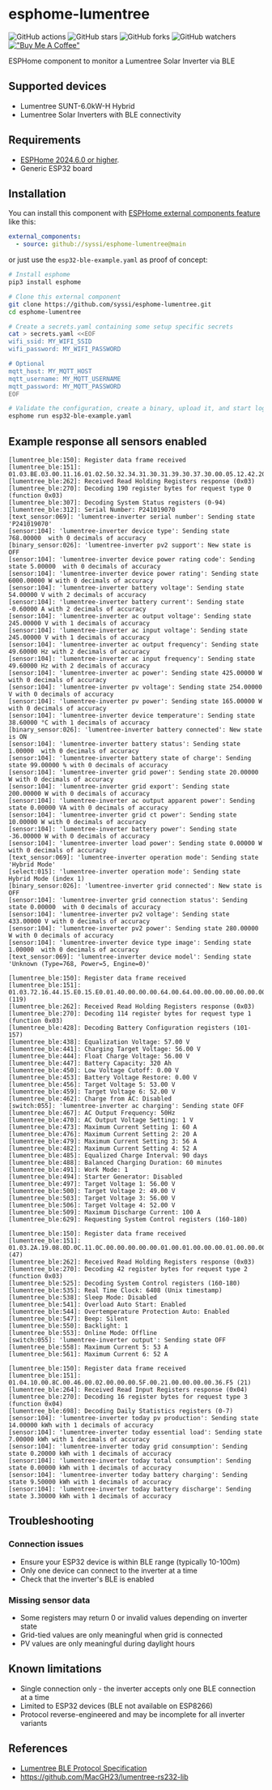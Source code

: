 # esphome-lumentree

![GitHub actions](https://github.com/syssi/esphome-lumentree/actions/workflows/ci.yaml/badge.svg)
![GitHub stars](https://img.shields.io/github/stars/syssi/esphome-lumentree)
![GitHub forks](https://img.shields.io/github/forks/syssi/esphome-lumentree)
![GitHub watchers](https://img.shields.io/github/watchers/syssi/esphome-lumentree)
[!["Buy Me A Coffee"](https://img.shields.io/badge/buy%20me%20a%20coffee-donate-yellow.svg)](https://www.buymeacoffee.com/syssi)

ESPHome component to monitor a Lumentree Solar Inverter via BLE

## Supported devices

* Lumentree SUNT-6.0kW-H Hybrid
* Lumentree Solar Inverters with BLE connectivity

## Requirements

* [ESPHome 2024.6.0 or higher](https://github.com/esphome/esphome/releases).
* Generic ESP32 board

## Installation

You can install this component with [ESPHome external components feature](https://esphome.io/components/external_components.html) like this:
```yaml
external_components:
  - source: github://syssi/esphome-lumentree@main
```

or just use the `esp32-ble-example.yaml` as proof of concept:

```bash
# Install esphome
pip3 install esphome

# Clone this external component
git clone https://github.com/syssi/esphome-lumentree.git
cd esphome-lumentree

# Create a secrets.yaml containing some setup specific secrets
cat > secrets.yaml <<EOF
wifi_ssid: MY_WIFI_SSID
wifi_password: MY_WIFI_PASSWORD

# Optional
mqtt_host: MY_MQTT_HOST
mqtt_username: MY_MQTT_USERNAME
mqtt_password: MY_MQTT_PASSWORD
EOF

# Validate the configuration, create a binary, upload it, and start logs
esphome run esp32-ble-example.yaml

```

## Example response all sensors enabled

```
[lumentree_ble:150]: Register data frame received
[lumentree_ble:151]:   01.03.BE.03.00.11.16.01.02.50.32.34.31.30.31.39.30.37.30.00.05.12.42.20.11.15.18.FF.C4.09.92.00.00.09.92.13.60.13.60.01.A9.00.00.00.FE.00.3C.00.A5.00.00.05.6A.06.40.00.00.55.AA.00.00.00.00.00.00.00.00.00.00.00.8C.00.02.00.00.00.00.00.01.00.00.00.00.00.00.00.5F.00.21.00.00.00.00.00.00.00.00.00.46.00.00.00.00.00.63.00.01.00.00.00.14.00.C8.00.00.00.00.00.F0.00.00.00.0A.00.01.FF.DC.00.A3.01.AF.00.49.00.00.00.00.00.00.00.01.00.00.00.00.00.00.01.B1.00.3C.01.18.00.00.00.00.00.00.0
[lumentree_ble:262]: Received Read Holding Registers response (0x03)
[lumentree_ble:270]: Decoding 190 register bytes for request type 0 (function 0x03)
[lumentree_ble:307]: Decoding System Status registers (0-94)
[lumentree_ble:312]: Serial Number: P241019070
[text_sensor:069]: 'lumentree-inverter serial number': Sending state 'P241019070'
[sensor:104]: 'lumentree-inverter device type': Sending state 768.00000  with 0 decimals of accuracy
[binary_sensor:026]: 'lumentree-inverter pv2 support': New state is OFF
[sensor:104]: 'lumentree-inverter device power rating code': Sending state 5.00000  with 0 decimals of accuracy
[sensor:104]: 'lumentree-inverter device power rating': Sending state 6000.00000 W with 0 decimals of accuracy
[sensor:104]: 'lumentree-inverter battery voltage': Sending state 54.00000 V with 2 decimals of accuracy
[sensor:104]: 'lumentree-inverter battery current': Sending state -0.60000 A with 2 decimals of accuracy
[sensor:104]: 'lumentree-inverter ac output voltage': Sending state 245.00000 V with 1 decimals of accuracy
[sensor:104]: 'lumentree-inverter ac input voltage': Sending state 245.00000 V with 1 decimals of accuracy
[sensor:104]: 'lumentree-inverter ac output frequency': Sending state 49.60000 Hz with 2 decimals of accuracy
[sensor:104]: 'lumentree-inverter ac input frequency': Sending state 49.60000 Hz with 2 decimals of accuracy
[sensor:104]: 'lumentree-inverter ac power': Sending state 425.00000 W with 0 decimals of accuracy
[sensor:104]: 'lumentree-inverter pv voltage': Sending state 254.00000 V with 0 decimals of accuracy
[sensor:104]: 'lumentree-inverter pv power': Sending state 165.00000 W with 0 decimals of accuracy
[sensor:104]: 'lumentree-inverter device temperature': Sending state 38.60000 °C with 1 decimals of accuracy
[binary_sensor:026]: 'lumentree-inverter battery connected': New state is ON
[sensor:104]: 'lumentree-inverter battery status': Sending state 1.00000  with 0 decimals of accuracy
[sensor:104]: 'lumentree-inverter battery state of charge': Sending state 99.00000 % with 0 decimals of accuracy
[sensor:104]: 'lumentree-inverter grid power': Sending state 20.00000 W with 0 decimals of accuracy
[sensor:104]: 'lumentree-inverter grid export': Sending state 200.00000 W with 0 decimals of accuracy
[sensor:104]: 'lumentree-inverter ac output apparent power': Sending state 0.00000 VA with 0 decimals of accuracy
[sensor:104]: 'lumentree-inverter grid ct power': Sending state 10.00000 W with 0 decimals of accuracy
[sensor:104]: 'lumentree-inverter battery power': Sending state -36.00000 W with 0 decimals of accuracy
[sensor:104]: 'lumentree-inverter load power': Sending state 0.00000 W with 0 decimals of accuracy
[text_sensor:069]: 'lumentree-inverter operation mode': Sending state 'Hybrid Mode'
[select:015]: 'lumentree-inverter operation mode': Sending state Hybrid Mode (index 1)
[binary_sensor:026]: 'lumentree-inverter grid connected': New state is OFF
[sensor:104]: 'lumentree-inverter grid connection status': Sending state 0.00000  with 0 decimals of accuracy
[sensor:104]: 'lumentree-inverter pv2 voltage': Sending state 433.00000 V with 0 decimals of accuracy
[sensor:104]: 'lumentree-inverter pv2 power': Sending state 280.00000 W with 0 decimals of accuracy
[sensor:104]: 'lumentree-inverter device type image': Sending state 1.00000  with 0 decimals of accuracy
[text_sensor:069]: 'lumentree-inverter device model': Sending state 'Unknown (Type=768, Power=5, Engine=0)'

[lumentree_ble:150]: Register data frame received
[lumentree_ble:151]:   01.03.72.16.44.15.E0.15.E0.01.40.00.00.00.64.00.64.00.00.00.00.00.00.00.14.00.14.00.00.00.00.00.00.00.00.14.B4.14.50.00.00.00.00.00.00.00.00.00.00.00.00.00.01.00.00.00.00.00.00.00.00.01.67.00.01.00.00.00.01.00.00.00.01.00.00.00.00.08.FC.09.37.00.00.05.32.00.00.00.3C.00.14.00.38.00.34.00.00.00.5A.00.3C.00.01.00.00.00.00.15.E0.13.24.15.E0.14.50.00.64.EA.A4 (119)
[lumentree_ble:262]: Received Read Holding Registers response (0x03)
[lumentree_ble:270]: Decoding 114 register bytes for request type 1 (function 0x03)
[lumentree_ble:428]: Decoding Battery Configuration registers (101-157)
[lumentree_ble:438]: Equalization Voltage: 57.00 V
[lumentree_ble:441]: Charging Target Voltage: 56.00 V
[lumentree_ble:444]: Float Charge Voltage: 56.00 V
[lumentree_ble:447]: Battery Capacity: 320 Ah
[lumentree_ble:450]: Low Voltage Cutoff: 0.00 V
[lumentree_ble:453]: Battery Voltage Restore: 0.00 V
[lumentree_ble:456]: Target Voltage 5: 53.00 V
[lumentree_ble:459]: Target Voltage 6: 52.00 V
[lumentree_ble:462]: Charge from AC: Disabled
[switch:055]: 'lumentree-inverter ac charging': Sending state OFF
[lumentree_ble:467]: AC Output Frequency: 50Hz
[lumentree_ble:470]: AC Output Voltage Setting: 1 V
[lumentree_ble:473]: Maximum Current Setting 1: 60 A
[lumentree_ble:476]: Maximum Current Setting 2: 20 A
[lumentree_ble:479]: Maximum Current Setting 3: 56 A
[lumentree_ble:482]: Maximum Current Setting 4: 52 A
[lumentree_ble:485]: Equalized Charge Interval: 90 days
[lumentree_ble:488]: Balanced Charging Duration: 60 minutes
[lumentree_ble:491]: Work Mode: 1
[lumentree_ble:494]: Starter Generator: Disabled
[lumentree_ble:497]: Target Voltage 1: 56.00 V
[lumentree_ble:500]: Target Voltage 2: 49.00 V
[lumentree_ble:503]: Target Voltage 3: 56.00 V
[lumentree_ble:506]: Target Voltage 4: 52.00 V
[lumentree_ble:509]: Maximum Discharge Current: 100 A
[lumentree_ble:629]: Requesting System Control registers (160-180)

[lumentree_ble:150]: Register data frame received
[lumentree_ble:151]:   01.03.2A.19.08.0D.0C.11.0C.00.00.00.00.00.01.00.01.00.00.00.01.00.00.00.00.00.00.00.00.05.32.06.A4.06.A4.09.37.00.35.00.34.07.D0.17.6F.1A.0C (47)
[lumentree_ble:262]: Received Read Holding Registers response (0x03)
[lumentree_ble:270]: Decoding 42 register bytes for request type 2 (function 0x03)
[lumentree_ble:525]: Decoding System Control registers (160-180)
[lumentree_ble:535]: Real Time Clock: 6408 (Unix timestamp)
[lumentree_ble:538]: Sleep Mode: Disabled
[lumentree_ble:541]: Overload Auto Start: Enabled
[lumentree_ble:544]: Overtemperature Protection Auto: Enabled
[lumentree_ble:547]: Beep: Silent
[lumentree_ble:550]: Backlight: 1
[lumentree_ble:553]: Online Mode: Offline
[switch:055]: 'lumentree-inverter output': Sending state OFF
[lumentree_ble:558]: Maximum Current 5: 53 A
[lumentree_ble:561]: Maximum Current 6: 52 A

[lumentree_ble:150]: Register data frame received
[lumentree_ble:151]:   01.04.10.00.8C.00.46.00.02.00.00.00.5F.00.21.00.00.00.00.36.F5 (21)
[lumentree_ble:264]: Received Read Input Registers response (0x04)
[lumentree_ble:270]: Decoding 16 register bytes for request type 3 (function 0x04)
[lumentree_ble:698]: Decoding Daily Statistics registers (0-7)
[sensor:104]: 'lumentree-inverter today pv production': Sending state 14.00000 kWh with 1 decimals of accuracy
[sensor:104]: 'lumentree-inverter today essential load': Sending state 7.00000 kWh with 1 decimals of accuracy
[sensor:104]: 'lumentree-inverter today grid consumption': Sending state 0.20000 kWh with 1 decimals of accuracy
[sensor:104]: 'lumentree-inverter today total consumption': Sending state 0.00000 kWh with 1 decimals of accuracy
[sensor:104]: 'lumentree-inverter today battery charging': Sending state 9.50000 kWh with 1 decimals of accuracy
[sensor:104]: 'lumentree-inverter today battery discharge': Sending state 3.30000 kWh with 1 decimals of accuracy
```

## Troubleshooting

### Connection issues

- Ensure your ESP32 device is within BLE range (typically 10-100m)
- Only one device can connect to the inverter at a time
- Check that the inverter's BLE is enabled

### Missing sensor data

- Some registers may return 0 or invalid values depending on inverter state
- Grid-tied values are only meaningful when grid is connected
- PV values are only meaningful during daylight hours

## Known limitations

- Single connection only - the inverter accepts only one BLE connection at a time
- Limited to ESP32 devices (BLE not available on ESP8266)
- Protocol reverse-engineered and may be incomplete for all inverter variants

## References

- [Lumentree BLE Protocol Specification](https://github.com/syssi/esphome-lumentree/blob/main/docs/protocol-design.md)
- https://github.com/MacGH23/lumentree-rs232-lib
